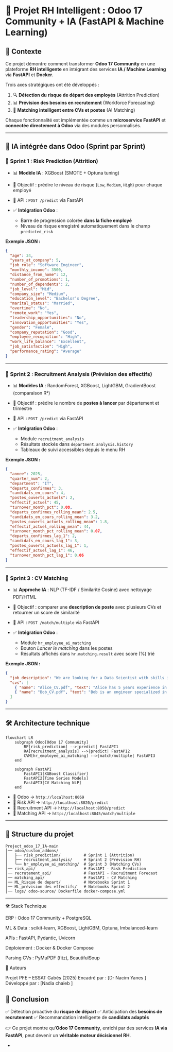 
# 🚀 Projet RH Intelligent : Odoo 17 Community + IA (FastAPI & Machine Learning)

## 📌 Contexte

Ce projet démontre comment transformer **Odoo 17 Community** en une plateforme **RH intelligente** en intégrant des services **IA / Machine Learning** via **FastAPI** et **Docker**.

Trois axes stratégiques ont été développés :

1. 🔍 **Détection du risque de départ des employés** (Attrition Prediction)
2. 📊 **Prévision des besoins en recrutement** (Workforce Forecasting)
3. 🤝 **Matching intelligent entre CVs et postes** (AI Matching)

Chaque fonctionnalité est implémentée comme un **microservice FastAPI** et **connectée directement à Odoo** via des modules personnalisés.

---

## 🧠 IA intégrée dans Odoo (Sprint par Sprint)

### 🔹 Sprint 1 : Risk Prediction (Attrition)

* 📊 **Modèle IA** : XGBoost (SMOTE + Optuna tuning)
* 🎯 Objectif : prédire le niveau de risque (`Low`, `Medium`, `High`) pour chaque employé
* 🔗 API : `POST /predict` via FastAPI
* ✅ **Intégration Odoo** :

  * Barre de progression colorée **dans la fiche employé**
  * Niveau de risque enregistré automatiquement dans le champ `predicted_risk`

**Exemple JSON :**

```json
{
  "age": 34,
  "years_at_company": 5,
  "job_role": "Software Engineer",
  "monthly_income": 3500,
  "distance_from_home": 12,
  "number_of_promotions": 1,
  "number_of_dependents": 2,
  "job_level": "Mid",
  "company_size": "Medium",
  "education_level": "Bachelor’s Degree",
  "marital_status": "Married",
  "overtime": "No",
  "remote_work": "Yes",
  "leadership_opportunities": "No",
  "innovation_opportunities": "Yes",
  "gender": "Female",
  "company_reputation": "Good",
  "employee_recognition": "High",
  "work_life_balance": "Excellent",
  "job_satisfaction": "High",
  "performance_rating": "Average"
}
```

---

### 🔹 Sprint 2 : Recruitment Analysis (Prévision des effectifs)

* 📊 **Modèles IA** : RandomForest, XGBoost, LightGBM, GradientBoost (comparaison R²)
* 🎯 Objectif : prédire le nombre de **postes à lancer** par département et trimestre
* 🔗 API : `POST /predict` via FastAPI
* ✅ **Intégration Odoo** :

  * Module `recruitment_analysis`
  * Résultats stockés dans `department.analysis.history`
  * Tableaux de suivi accessibles depuis le menu RH

**Exemple JSON :**

```json
{
  "annee": 2025,
  "quarter_num": 2,
  "department": "IT",
  "departs_confirmes": 3,
  "candidats_en_cours": 4,
  "postes_ouverts_actuels": 2,
  "effectif_actuel": 45,
  "turnover_month_pct": 0.08,
  "departs_confirmes_rolling_mean": 2.5,
  "candidats_en_cours_rolling_mean": 3.2,
  "postes_ouverts_actuels_rolling_mean": 1.8,
  "effectif_actuel_rolling_mean": 44,
  "turnover_month_pct_rolling_mean": 0.07,
  "departs_confirmes_lag_1": 2,
  "candidats_en_cours_lag_1": 3,
  "postes_ouverts_actuels_lag_1": 1,
  "effectif_actuel_lag_1": 46,
  "turnover_month_pct_lag_1": 0.06
}
```

---

### 🔹 Sprint 3 : CV Matching

* 📊 **Approche IA** : NLP (TF-IDF / Similarité Cosine) avec nettoyage PDF/HTML
* 🎯 Objectif : comparer une **description de poste** avec plusieurs CVs et retourner un score de similarité
* 🔗 API : `POST /match/multiple` via FastAPI
* ✅ **Intégration Odoo** :

  * Module `hr_employee_ai_matching`
  * Bouton *Lancer le matching* dans les postes
  * Résultats affichés dans `hr.matching.result` avec score (%) trié

**Exemple JSON :**

```json
{
  "job_description": "We are looking for a Data Scientist with skills in Python and Machine Learning...",
  "cvs": [
    { "name": "Alice_CV.pdf", "text": "Alice has 5 years experience in Python and Deep Learning..." },
    { "name": "Bob_CV.pdf", "text": "Bob is an engineer specialized in SQL and data visualization..." }
  ]
}
```

---

## 🛠️ Architecture technique

```mermaid
flowchart LR
    subgraph Odoo[Odoo 17 Community]
        RP[risk_prediction] -->|predict| FastAPI1
        RA[recruitment_analysis] -->|predict| FastAPI2
        CVM[hr_employee_ai_matching] -->|match/multiple| FastAPI3
    end

    subgraph FastAPI
        FastAPI1[XGBoost Classifier]
        FastAPI2[Time Series Models]
        FastAPI3[CV Matching NLP]
    end
```

* 🔹 Odoo → `http://localhost:8069`
* 🔹 Risk API → `http://localhost:8020/predict`
* 🔹 Recruitment API → `http://localhost:8050/predict`
* 🔹 Matching API → `http://localhost:8045/match/multiple`

---

## 📂 Structure du projet

```
Project_odoo_17_IA-main
│── odoo/custom_addons/
│   ├── risk_prediction/          # Sprint 1 (Attrition)
│   ├── recruitment_analysis/     # Sprint 2 (Prévision RH)
│   └── hr_employee_ai_matching/  # Sprint 3 (Matching CVs)
│── risk_api/                     # FastAPI - Risk Prediction
│── recrutement_api/              # FastAPI - Recruitment Forecast
│── matching_api/                 # FastAPI - CV Matching
│── ML_Risque de depart/          # Notebooks Sprint 1
│── ML_prévision des effectifs/   # Notebooks Sprint 2
│── logs/ odoo-source/ Dockerfile docker-compose.yml
```

---
🛠️ Stack Technique

ERP : Odoo 17 Community + PostgreSQL

ML & Data : scikit-learn, XGBoost, LightGBM, Optuna, Imbalanced-learn

APIs : FastAPI, Pydantic, Uvicorn

Déploiement : Docker & Docker Compose

Parsing CVs : PyMuPDF (fitz), BeautifulSoup

👥 Auteurs

Projet PFE – ESSAT Gabès (2025)
Encadré par : [Dr Nacim Yanes ]
Développé par : [Nadia chaieb ]
## 🎯 Conclusion

✅ Détection proactive du **risque de départ**
✅ Anticipation des **besoins de recrutement**
✅ Recommandation intelligente de **candidats adaptés**

👉 Ce projet montre qu’**Odoo 17 Community**, enrichi par des services **IA via FastAPI**, peut devenir un **véritable moteur décisionnel RH**.

-